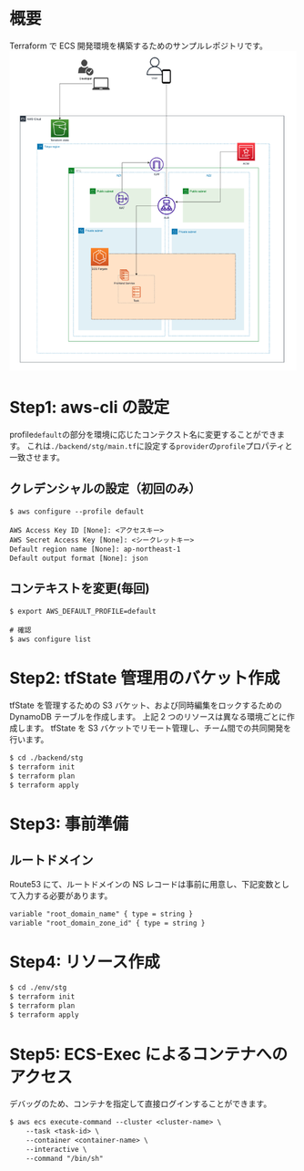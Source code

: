 # 概要

Terraform で ECS 開発環境を構築するためのサンプルレポジトリです。
![ECS概要](./images/wholeview.png)

# Step1: aws-cli の設定

profile`default`の部分を環境に応じたコンテクスト名に変更することができます。
これは`./backend/stg/main.tf`に設定する`provider`の`profile`プロパティと一致させます。

## クレデンシャルの設定（初回のみ）

```
$ aws configure --profile default

AWS Access Key ID [None]: <アクセスキー>
AWS Secret Access Key [None]: <シークレットキー>
Default region name [None]: ap-northeast-1
Default output format [None]: json
```

## コンテキストを変更(毎回)

```
$ export AWS_DEFAULT_PROFILE=default

# 確認
$ aws configure list
```

# Step2: tfState 管理用のバケット作成

tfState を管理するための S3 バケット、および同時編集をロックするための DynamoDB テーブルを作成します。
上記 2 つのリソースは異なる環境ごとに作成します。
tfState を S3 バケットでリモート管理し、チーム間での共同開発を行います。

```
$ cd ./backend/stg
$ terraform init
$ terraform plan
$ terraform apply
```

# Step3: 事前準備

## ルートドメイン

Route53 にて、ルートドメインの NS レコードは事前に用意し、下記変数として入力する必要があります。

```
variable "root_domain_name" { type = string }
variable "root_domain_zone_id" { type = string }
```

# Step4: リソース作成

```
$ cd ./env/stg
$ terraform init
$ terraform plan
$ terraform apply
```

# Step5: ECS-Exec によるコンテナへのアクセス

デバッグのため、コンテナを指定して直接ログインすることができます。

```
$ aws ecs execute-command --cluster <cluster-name> \
    --task <task-id> \
    --container <container-name> \
    --interactive \
    --command "/bin/sh"
```
